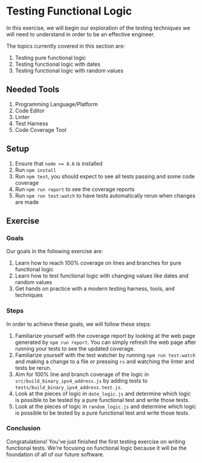 # Testing Functional Logic

In this exercise, we will begin our exploration of the testing techniques we will need to understand in order to be an effective engineer.

The topics currently covered in this section are:

1. Testing pure functional logic
2. Testing functional logic with dates
3. Testing functional logic with random values

## Needed Tools

1. Programming Language/Platform
2. Code Editor
2. Linter
3. Test Harness
4. Code Coverage Tool

## Setup

1. Ensure that `node >= 8.6` is installed
2. Run `npm install`
3. Run `npm test`, you should expect to see all tests passing and some code coverage
4. Run `npm run report` to see the coverage reports
5. Run `npm run test:watch` to have tests automatically rerun when changes are made

## Exercise

### Goals

Our goals in the following exercise are:

1. Learn how to reach 100% coverage on lines and branches for pure functional logic
2. Learn how to test functional logic with changing values like dates and random values
3. Get hands on practice with a modern testing harness, tools, and techniques

### Steps

In order to achieve these goals, we will follow these steps:

1. Familiarize yourself with the coverage report by looking at the web page generated by `npm run report`. You can simply refresh the web page after running your tests to see the updated coverage.
2. Familiarize yourself with the test watcher by running `npm run test:watch` and making a change to a file or pressing `rs` and watching the linter and tests be rerun.
3. Aim for 100% line and branch coverage of the logic in `src/build_binary_ipv4_address.js` by adding tests to `tests/build_binary_ipv4_address.test.js`.
4. Look at the pieces of logic in `date_logic.js` and determine which logic is possible to be tested by a pure functional test and write those tests.
5. Look at the pieces of logic in `random_logic.js` and determine which logic is possible to be tested by a pure functional test and write those tests.

### Conclusion

Congratulations! You've just finished the first testing exercise on writing functional tests. We're focusing on functional logic because it will be the foundation of all of our future software.